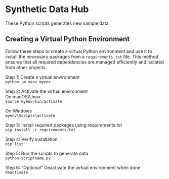 # Synthetic Data Hub
These Python scripts generates new sample data. 


## Creating a Virtual Python Environment
Follow these steps to create a virtual Python environment and use it to install the necessary packages from a `requirements.txt` file. This method ensures that all required dependencies are managed efficiently and isolated from other projects.


Step 1: Create a virtual environment  
`python -m venv myenv`
  
Step 2: Activate the virtual environment  
On macOS/Linux  
`source myenv/bin/activate`

On Windows  
`myenv\Scripts\activate` 
  
Step 3: Install required packages using requirements.txt  
`pip install -r requirements.txt`  
  
Step 4: Verify installation  
`pip list`  

Step 5: Run the scripts to generate data   
 `python scriptname.py` 

Step 6: "Optional" Deactivate the virtual environment when done  
`deactivate` 
